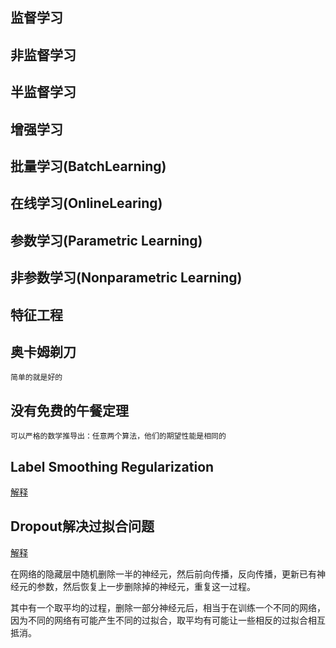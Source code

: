 ## 监督学习    

## 非监督学习    

## 半监督学习     

## 增强学习    

## 批量学习(BatchLearning)

## 在线学习(OnlineLearing)    

## 参数学习(Parametric Learning)  

## 非参数学习(Nonparametric Learning)   

## 特征工程    

## 奥卡姆剃刀
    简单的就是好的    

## 没有免费的午餐定理    
    可以严格的数学推导出：任意两个算法，他们的期望性能是相同的      

## Label Smoothing Regularization     

[解释](https://zhuanlan.zhihu.com/p/27678647)   

## Dropout解决过拟合问题     

[解释](https://zhuanlan.zhihu.com/p/23178423)     

在网络的隐藏层中随机删除一半的神经元，然后前向传播，反向传播，更新已有神经元的参数，然后恢复上一步删除掉的神经元，重复这一过程。      

其中有一个取平均的过程，删除一部分神经元后，相当于在训练一个不同的网络，因为不同的网络有可能产生不同的过拟合，取平均有可能让一些相反的过拟合相互抵消。

    
